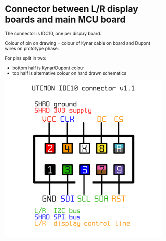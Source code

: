 # Connector between L/R display boards and main MCU board

The connector is IDC10, one per display board.

Colour of pin on drawing = colour of Kynar cable on board and Dupont wires on prototype phase.

For pins split in two:

- bottom half is Kynar/Dupont colour
- top half is alternative colour on hand drawn schematics

![](./CONNECTOR.png)

